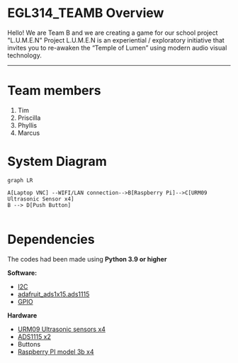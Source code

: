 # EGL314_TEAMB Overview

Hello! We are Team B and we are creating a game for our school project "L.U.M.E.N"
Project L.U.M.E.N is an experiential / exploratory initiative that invites you to re-awaken the “Temple of Lumen” using modern audio visual technology.

-------------------------------

# Team members

1. Tim
2. Priscilla
3. Phyllis
4. Marcus

# System Diagram

```mermaid
graph LR

A[Laptop VNC] --WIFI/LAN connection-->B[Raspberry Pi]-->C[URM09 Ultrasonic Sensor x4] 
B --> D[Push Button]


```
# Dependencies
The codes had been made using **Python 3.9 or higher**

**Software:**

* [I2C](https://docs.arduino.cc/learn/communication/wire/)
* [adafruit_ads1x15.ads1115](https://docs.circuitpython.org/projects/ads1x15/en/latest/)
* [GPIO](https://projects.raspberrypi.org/en/projects/physical-computing/1)

**Hardware**
* [URM09 Ultrasonic sensors x4](https://www.mouser.com/pdfDocs/Product-Overview-DFRobot-Gravity-URM09-Ultrasonic-Sensor.pdf?srsltid=AfmBOor5n3oFKTlsq1VN-juzz-UtqUuADQH-_8GNkdAGD2FyU22y8_pA)
* [ADS1115 x2](https://esphome.io/components/sensor/ads1115.html)
* Buttons
* [Raspberry PI model 3b x4](https://www.raspberrypi.com/products/raspberry-pi-3-model-b/)

